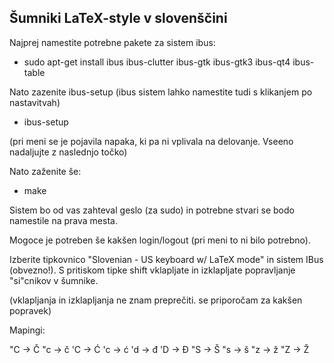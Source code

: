 Šumniki LaTeX-style v slovenščini
---------------------------------

Najprej namestite potrebne pakete za sistem ibus:

* sudo apt-get install ibus ibus-clutter ibus-gtk ibus-gtk3 ibus-qt4 ibus-table

Nato zazenite ibus-setup (ibus sistem lahko namestite tudi s klikanjem po nastavitvah)

* ibus-setup

(pri meni se je pojavila napaka, ki pa ni vplivala na delovanje. Vseeno nadaljujte z naslednjo točko)

Nato zaženite še:

* make

Sistem bo od vas zahteval geslo (za sudo) in potrebne stvari se bodo namestile na prava mesta. 

Mogoce je potreben še kakšen login/logout (pri meni to ni bilo potrebno).

Izberite tipkovnico "Slovenian - US keyboard w/ LaTeX mode" in sistem IBus (obvezno!). S pritiskom tipke shift vklapljate in izklapljate popravljanje "si"cnikov v šumnike. 


(vklapljanja in izklapljanja ne znam preprečiti. se priporočam za kakšen popravek)



Mapingi:

"C -> Č
"c -> č
'C -> Ć
'c -> ć
'd -> đ
'D -> Đ
"S -> Š
"s -> š
"z -> ž
"Z -> Ž

